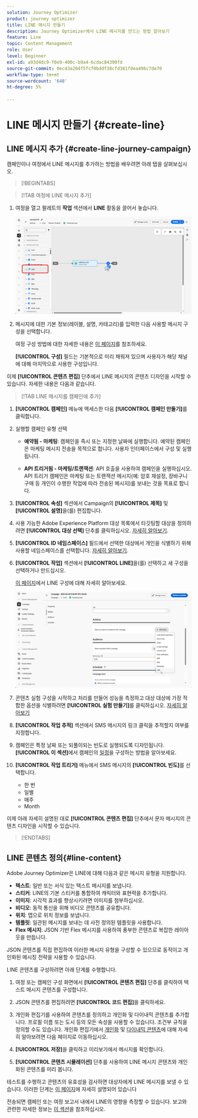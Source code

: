 ```yaml
---
solution: Journey Optimizer
product: journey optimizer
title: LINE 메시지 만들기
description: Journey Optimizer에서 LINE 메시지를 만드는 방법 알아보기
feature: Line
topic: Content Management
role: User
level: Beginner
exl-id: a93d4dc9-f0e9-400c-b9a4-6cdac84390fd
source-git-commit: 0ec43a204f5fcf0bddf38cfd381f0ea496c7de70
workflow-type: tm+mt
source-wordcount: '648'
ht-degree: 5%

---
```


# LINE 메시지 만들기 {#create-line}

## LINE 메시지 추가 {#create-line-journey-campaign}

캠페인이나 여정에서 LINE 메시지를 추가하는 방법을 배우려면 아래 탭을 살펴보십시오.

>[!BEGINTABS]

>[!TAB 여정에 LINE 메시지 추가]

1. 여정을 열고 팔레트의 **작업** 섹션에서 **LINE** 활동을 끌어서 놓습니다.

   ![](assets/jo-line-1.png)

1. 메시지에 대한 기본 정보(레이블, 설명, 카테고리)를 입력한 다음 사용할 메시지 구성을 선택합니다.

   여정 구성 방법에 대한 자세한 내용은 [이 페이지](../building-journeys/journey-gs.md)를 참조하세요.

   **[!UICONTROL 구성]** 필드는 기본적으로 미리 채워져 있으며 사용자가 해당 채널에 대해 마지막으로 사용한 구성입니다.

이제 **[!UICONTROL 콘텐츠 편집]** 단추에서 LINE 메시지의 콘텐츠 디자인을 시작할 수 있습니다. 자세한 내용은 다음과 같습니다.

>[!TAB LINE 메시지를 캠페인에 추가]

1. **[!UICONTROL 캠페인]** 메뉴에 액세스한 다음 **[!UICONTROL 캠페인 만들기]**&#x200B;를 클릭합니다.

1. 실행할 캠페인 유형 선택

   * **예약됨 - 마케팅**: 캠페인을 즉시 또는 지정한 날짜에 실행합니다. 예약된 캠페인은 마케팅 메시지 전송을 목적으로 합니다. 사용자 인터페이스에서 구성 및 실행됩니다.

   * **API 트리거됨 - 마케팅/트랜잭션**: API 호출을 사용하여 캠페인을 실행하십시오. API 트리거 캠페인은 마케팅 또는 트랜잭션 메시지(예: 암호 재설정, 장바구니 구매 등 개인이 수행한 작업에 따라 전송된 메시지)를 보내는 것을 목표로 합니다.

1. **[!UICONTROL 속성]** 섹션에서 Campaign의 **[!UICONTROL 제목]** 및 **[!UICONTROL 설명]**&#x200B;을(를) 편집합니다.

1. 사용 가능한 Adobe Experience Platform 대상 목록에서 타깃팅할 대상을 정의하려면 **[!UICONTROL 대상 선택]** 단추를 클릭하십시오. [자세히 알아보기](../audience/about-audiences.md).

1. **[!UICONTROL ID 네임스페이스]** 필드에서 선택한 대상에서 개인을 식별하기 위해 사용할 네임스페이스를 선택합니다. [자세히 알아보기](../event/about-creating.md#select-the-namespace).

1. **[!UICONTROL 작업]** 섹션에서 **[!UICONTROL LINE]**&#x200B;을(를) 선택하고 새 구성을 선택하거나 만드십시오.

   [이 페이지](line-configuration.md)에서 LINE 구성에 대해 자세히 알아보세요.

   ![](assets/campaign-line-1.png)

1. 콘텐츠 실험 구성을 시작하고 처리를 만들어 성능을 측정하고 대상 대상에 가장 적합한 옵션을 식별하려면 **[!UICONTROL 실험 만들기]**&#x200B;를 클릭하십시오. [자세히 알아보기](../content-management/content-experiment.md)

1. **[!UICONTROL 작업 추적]** 섹션에서 SMS 메시지의 링크 클릭을 추적할지 여부를 지정합니다.

1. 캠페인은 특정 날짜 또는 되풀이되는 빈도로 실행되도록 디자인됩니다. **[!UICONTROL 이 섹션]**&#x200B;에서 캠페인의 [일정](../campaigns/create-campaign.md#schedule)을 구성하는 방법을 알아보세요.

1. **[!UICONTROL 작업 트리거]** 메뉴에서 SMS 메시지의 **[!UICONTROL 빈도]**&#x200B;를 선택합니다.

   * 한 번
   * 일별
   * 매주
   * Month

이제 아래 자세히 설명된 대로 **[!UICONTROL 콘텐츠 편집]** 단추에서 문자 메시지의 콘텐츠 디자인을 시작할 수 있습니다.

>[!ENDTABS]

## LINE 콘텐츠 정의{#line-content}

Adobe Journey Optimizer은 LINE에 대해 다음과 같은 메시지 유형을 지원합니다.

* **텍스트**: 일반 또는 서식 있는 텍스트 메시지를 보냅니다.
* **스티커**: LINE의 기본 스티커를 통합하여 캐릭터와 표현력을 추가합니다.
* **이미지**: 시각적 효과를 향상시키려면 이미지를 첨부하십시오.
* **비디오**: 동적 통신을 위해 비디오 콘텐츠를 공유합니다.
* **위치**: 맵으로 위치 정보를 보냅니다.
* **템플릿**: 일관된 메시지를 보내는 데 사전 정의된 템플릿을 사용합니다.
* **Flex 메시지**: JSON 기반 Flex 메시지를 사용하여 풍부한 콘텐츠로 복잡한 레이아웃을 만듭니다.

JSON 콘텐츠를 직접 편집하여 이러한 메시지 유형을 구성할 수 있으므로 동적이고 개인화된 메시징 전략을 사용할 수 있습니다.

LINE 콘텐츠를 구성하려면 아래 단계를 수행합니다.

1. 여정 또는 캠페인 구성 화면에서 **[!UICONTROL 콘텐츠 편집]** 단추를 클릭하여 텍스트 메시지 콘텐츠를 구성합니다.

1. JSON 콘텐츠를 편집하려면 **[!UICONTROL 코드 편집]**&#x200B;을 클릭하세요.

1. 개인화 편집기를 사용하여 콘텐츠를 정의하고 개인화 및 다이내믹 콘텐츠를 추가합니다. 프로필 이름 또는 도시 등의 모든 속성을 사용할 수 있습니다. 조건부 규칙을 정의할 수도 있습니다. 개인화 편집기에서 [개인화](../personalization/personalize.md) 및 [다이내믹 콘텐츠](../personalization/get-started-dynamic-content.md)에 대해 자세히 알아보려면 다음 페이지로 이동하십시오.

1. **[!UICONTROL 저장]**&#x200B;을 클릭하고 미리보기에서 메시지를 확인합니다.

1. **[!UICONTROL 콘텐츠 시뮬레이션]** 단추를 사용하여 LINE 메시지 콘텐츠와 개인화된 콘텐츠를 미리 봅니다.

테스트를 수행하고 콘텐츠의 유효성을 검사하면 대상자에게 LINE 메시지를 보낼 수 있습니다. 이러한 단계는 [이 페이지](send-line.md)에 자세히 설명되어 있습니다

전송되면 캠페인 또는 여정 보고서 내에서 LINE의 영향을 측정할 수 있습니다. 보고와 관련한 자세한 정보는 [이 섹션](../reports/campaign-global-report-cja.md)을 참조하십시오.
